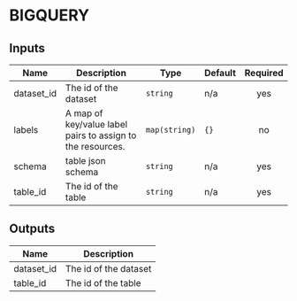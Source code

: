 # BIGQUERY

<!-- BEGINNING OF PRE-COMMIT-TERRAFORM DOCS HOOK -->
## Inputs

| Name | Description | Type | Default | Required |
|------|-------------|------|---------|:--------:|
| dataset\_id | The id of the dataset | `string` | n/a | yes |
| labels | A map of key/value label pairs to assign to the resources. | `map(string)` | `{}` | no |
| schema | table json schema | `string` | n/a | yes |
| table\_id | The id of the table | `string` | n/a | yes |

## Outputs

| Name | Description |
|------|-------------|
| dataset\_id | The id of the dataset |
| table\_id | The id of the table |

<!-- END OF PRE-COMMIT-TERRAFORM DOCS HOOK -->
